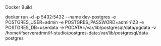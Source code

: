 






Docker Build

docker run -d -p 5432:5432  --name  dev-postgres -e POSTGRES_USER=admin -e POSTGRES_PASSWORD=admin123 -e  POSTGRES_DB=userdata -e PGDATA=/var/lib/postgresql/data/pgdata      -v /home/ifserveradmn/if-studio/postgres-data:/var/lib/postgresql/data  postgres